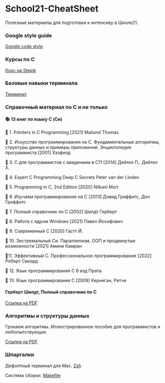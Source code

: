 # School21-CheatSheet
Полезные материалы для подготовки к интенсиву в Школе21.
### Google style guide
[Google code style](https://google.github.io/styleguide/cppguide.html)
### Курсы по С
[Курс на Stepik](https://stepik.org/course/%D0%9E%D1%81%D0%BD%D0%BE%D0%B2%D1%8B-%D0%BF%D1%80%D0%BE%D0%B3%D1%80%D0%B0%D0%BC%D0%BC%D0%B8%D1%80%D0%BE%D0%B2%D0%B0%D0%BD%D0%B8%D1%8F-%D0%BD%D0%B0-C-%D0%97%D0%B0%D0%B4%D0%B0%D1%87%D0%B8-3078)
### Базовые навыки терминала
[Терминал](https://www.youtube.com/watch?v=vKdmMbAtEnM)
### Справочный материал по C и не только
#### 📚 13 книг по языку C (Си)

📕 1. Pointers in C Programming [2021] Mailund Thomas

📗 2. Искусство программирования на C. Фундаментальные алгоритмы, структуры данных и примеры приложений. Энциклопедия программиста [2001] Хэзфилд

📘 3. C для программистов с введением в C11 [2014] Дейтел П., Дейтел Х.

📙 4. Expert C Programming Deep C Secrets Peter van der Linden

📒 5. Programming in C, 2nd Edition [2020] Nilkani Mort

📕 6. Изучаем программирование на C [2013] Дэвид Гриффитс, Дон Гриффитс

📗 7. Полный справочник по C [2002] Шилдт Герберт

📓 8. Работа с ядром Windows [2021] Павел Йосифович

📔 9. Современный C [2020] Гастт Й.

📘 10. Экстремальный Cи. Параллелизм, ООП и продвинутые возможности [2021] Амини Камран

📒11. Эффективный C. Профессиональное программирование [2022] Роберт Сикорд

📓 12. Язык программирования C 6 изд Прата

📕 13. Язык программирования С [2009] Керниган, Ритчи

#### Герберт Шилдт, Полный справочник по C
[Ссылка на PDF](https://vk.com/doc7678344_614585146?hash=DJmUPvMC2SKgEars1MWaFeaT2HwpWX3uVzgLtRyWXgc&dl=GQ2TOMJXGQ3DQMQ:1651665530:aoBr8smnqrI7uzFEDNdK8wnzt8nuYzZJBsll1Vtl9yo&api=1&no_preview=1)
### Алгоритмы и структуры данных
Грокаем алгоритмы. Иллюстрированное пособие для программистов и любопытствующих

[Ссылка на PDF](https://vk.com/doc2036633_461668315?hash=KvGIiDVJUFyysVxlOc3Oov0FNLE32ztLmOpTImFZX4o)
### Шпаргалки
Дефолтный терминал для Mac. [Zsh](https://devhints.io/zsh)

Система сборки. [Makefile](https://devhints.io/makefile)
